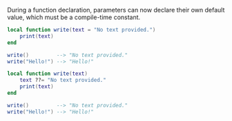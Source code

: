 During a function declaration, parameters can now declare their own default value, which must be a compile-time constant.
```lua showLineNumbers title="Example Code"
local function write(text = "No text provided.")
	print(text)
end

write() 		--> "No text provided."
write("Hello!") --> "Hello!"
```
```lua showLineNumbers title="This code is semantically equal."
local function write(text)
	text ??= "No text provided."
	print(text)
end

write() 		--> "No text provided."
write("Hello!") --> "Hello!"
```
